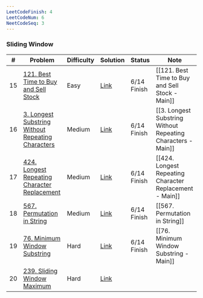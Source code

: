 ```yaml
---
LeetCodeFinish: 4
LeetCodeNum: 6
NeetCodeSeq: 3
---
```


### Sliding Window

| #   | Problem                                                                                                                            | Difficulty | Solution                                                                             | Status      | Note                                                         |
| --- | ---------------------------------------------------------------------------------------------------------------------------------- | ---------- | ------------------------------------------------------------------------------------ | ----------- | ------------------------------------------------------------ |
| 15  | [121. Best Time to Buy and Sell Stock](https://leetcode.com/problems/best-time-to-buy-and-sell-stock/)                             | Easy       | [Link](https://neetcode.io/solutions/best-time-to-buy-and-sell-stock)                | 6/14 Finish | [[121. Best Time to Buy and Sell Stock - Main]]              |
| 16  | [3. Longest Substring Without Repeating Characters](https://leetcode.com/problems/longest-substring-without-repeating-characters/) | Medium     | [Link](https://neetcode.io/solutions/longest-substring-without-repeating-characters) | 6/14 Finish | [[3. Longest Substring Without Repeating Characters - Main]] |
| 17  | [424. Longest Repeating Character Replacement](https://leetcode.com/problems/longest-repeating-character-replacement/)             | Medium     | [Link](https://neetcode.io/solutions/longest-repeating-character-replacement)        | 6/14 Finish | [[424. Longest Repeating Character Replacement - Main]]      |
| 18  | [567. Permutation in String](https://leetcode.com/problems/permutation-in-string/)                                                 | Medium     | [Link](https://neetcode.io/solutions/permutation-in-string)                          | 6/14 Finish | [[567. Permutation in String]]                               |
| 19  | [76. Minimum Window Substring](https://leetcode.com/problems/minimum-window-substring/)                                            | Hard       | [Link](https://neetcode.io/solutions/minimum-window-substring)                       | 6/14 Finish | [[76. Minimum Window Substring - Main]]                      |
| 20  | [239. Sliding Window Maximum](https://leetcode.com/problems/sliding-window-maximum/)                                               | Hard       | [Link](https://neetcode.io/solutions/sliding-window-maximum)                         |             |                                                              |
